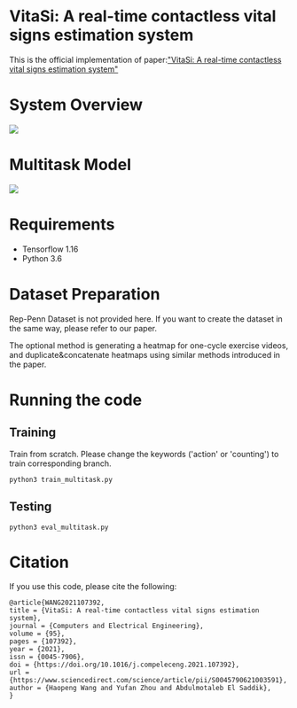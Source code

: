 # VitaSi: A real-time contactless vital signs estimation system
This is the official implementation of paper:["VitaSi: A real-time contactless vital signs estimation system"](https://www.sciencedirect.com/science/article/abs/pii/S0045790621003591)

# System Overview

![](/images/system.JPG)

# Multitask Model
![](/images/model.JPG)
# Requirements
- Tensorflow 1.16
- Python 3.6
# Dataset Preparation
Rep-Penn Dataset is not provided here. If you want to create the dataset in the same way, please refer to our paper.

The optional method is generating a heatmap for one-cycle exercise videos, and duplicate&concatenate heatmaps using similar methods introduced in the paper.
# Running the code
## Training
Train from scratch. Please change the keywords ('action' or 'counting') to train corresponding branch. 
```
python3 train_multitask.py
```

## Testing
```
python3 eval_multitask.py
```

# Citation
If you use this code, please cite the following:
```
@article{WANG2021107392,
title = {VitaSi: A real-time contactless vital signs estimation system},
journal = {Computers and Electrical Engineering},
volume = {95},
pages = {107392},
year = {2021},
issn = {0045-7906},
doi = {https://doi.org/10.1016/j.compeleceng.2021.107392},
url = {https://www.sciencedirect.com/science/article/pii/S0045790621003591},
author = {Haopeng Wang and Yufan Zhou and Abdulmotaleb El Saddik},
}
```

